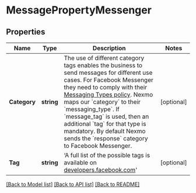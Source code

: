 # MessagePropertyMessenger

## Properties
Name | Type | Description | Notes
------------ | ------------- | ------------- | -------------
**Category** | **string** | The use of different category tags enables the business to send messages for different use cases. For Facebook Messenger they need to comply with their [Messaging Types policy]( https://developers.facebook.com/docs/messenger-platform/send-messages#messaging_types). Nexmo maps our &#x60;category&#x60; to their &#x60;messaging_type&#x60;. If &#x60;message_tag&#x60; is used, then an additional &#x60;tag&#x60; for that type is mandatory. By default Nexmo sends the &#x60;response&#x60; category to Facebook Messenger. | [optional] 
**Tag** | **string** | ‘A full list of the possible tags is available on [developers.facebook.com](https://developers.facebook.com/docs/messenger-platform/send-messages/message-tags)&#39; | [optional] 

[[Back to Model list]](../README.md#documentation-for-models) [[Back to API list]](../README.md#documentation-for-api-endpoints) [[Back to README]](../README.md)


